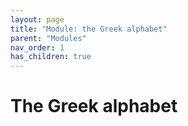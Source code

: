 ```yaml
---
layout: page
title: "Module: the Greek alphabet"
parent: "Modules"
nav_order: 1
has_children: true
---
```


# The Greek alphabet

